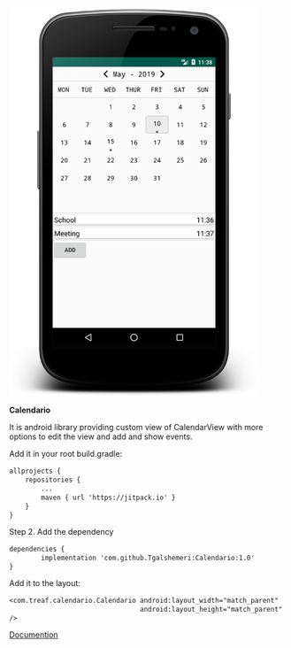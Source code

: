 <img width="450" alt="portfolio_view" src="https://github.com/Tgalshemeri/Calendario/blob/master/app/src/main/res/drawable/device-2019-05-10-113907.png">

<strong>Calendario</strong>

It is android library providing custom view of CalendarView with more options to edit the view and add and show events.

Add it in your root build.gradle:

	allprojects {
		repositories {
			...
			maven { url 'https://jitpack.io' }
		}
	}
Step 2. Add the dependency

	dependencies {
	        implementation 'com.github.Tgalshemeri:Calendario:1.0'
	}
  
  Add it to the layout: 

    <com.treaf.calendario.Calendario android:layout_width="match_parent"
                                     android:layout_height="match_parent" /> 
  
  
  

<a href="https://github.com/Tgalshemeri/Calendario/wiki/Documention">Documention</a>
